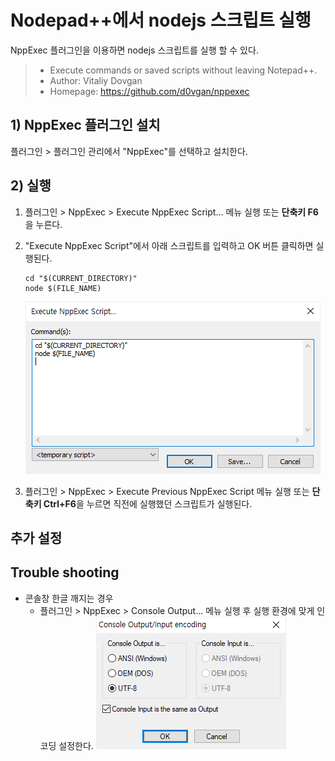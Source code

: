 # Nodepad++에서 nodejs 스크립트 실행

NppExec 플러그인을 이용하면 nodejs 스크립트를 실행 할 수 있다.

> - Execute commands or saved scripts without leaving Notepad++.
> - Author: Vitaliy Dovgan
> - Homepage: https://github.com/d0vgan/nppexec


## 1) NppExec 플러그인 설치
플러그인 > 플러그인 관리에서 "NppExec"를 선택하고 설치한다.



## 2) 실행
1. 플러그인 > NppExec > Execute NppExec Script... 메뉴 실행 또는 **단축키 F6**을 누른다.
1. "Execute NppExec Script"에서 아래 스크립트를 입력하고 OK 버튼 클릭하면 실행된다.
    ```
    cd "$(CURRENT_DIRECTORY)"
    node $(FILE_NAME)
    ```

    ![Execute NppExec Script](./assets/NppExec_execute_nppexec_script.png)
1. 플러그인 > NppExec > Execute Previous NppExec Script 메뉴 실행 또는 **단축키 Ctrl+F6**을 누르면 직전에 실행했던 스크립트가 실행된다.



## 추가 설정


## Trouble shooting

- 콘솔창 한글 깨지는 경우
    - 플러그인 > NppExec > Console Output... 메뉴 실행 후 실행 환경에 맞게 인코딩 설정한다.
        ![Console Output/Input encoding](./assets/NppExec_console_encoding.png)


